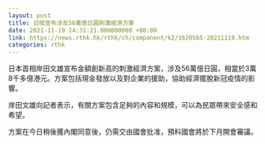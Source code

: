 ```yaml
---
layout: post
title: 日揆宣布涉及56萬億日圓刺激經濟方案
date: 2021-11-19 14:31:21.000000000 +08:00
link: https://news.rthk.hk/rthk/ch/component/k2/1620565-20211119.htm
categories: rthk
---
```


日本首相岸田文雄宣布金額創新高的刺激經濟方案，涉及56萬億日圓，相當於3萬8千多億港元。方案包括現金發放以及對企業的援助，協助經濟擺脫新冠疫情的影響。

岸田文雄向記者表示，有關方案包含足夠的內容和規模，可以為民眾帶來安全感和希望。

方案在今日稍後獲內閣同意後，仍需交由國會批准，預料國會將於下月開會審議。
